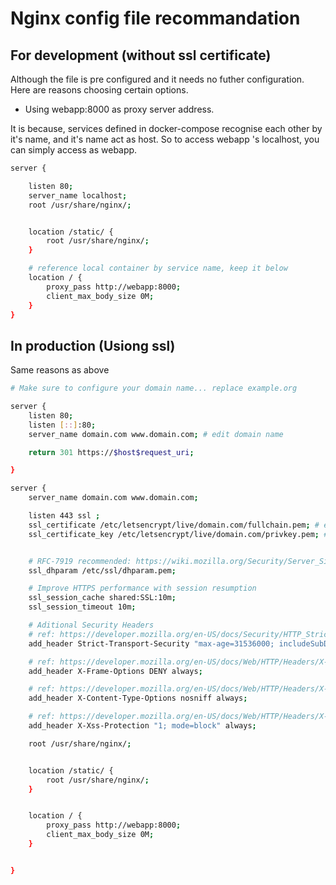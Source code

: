 # Nginx config file recommandation

## For development (without ssl certificate)

Although the file is pre configured and it needs no futher configuration. Here are reasons choosing certain options.

* Using webapp:8000 as proxy server address.

It is because, services defined in docker-compose recognise each other by it's name, and it's name act as host. So to access webapp 's localhost, you can simply access as webapp.

```bash
server {

    listen 80;
    server_name localhost;
    root /usr/share/nginx/;


    location /static/ {
        root /usr/share/nginx/;
    }

    # reference local container by service name, keep it below
    location / {
        proxy_pass http://webapp:8000;
        client_max_body_size 0M;
    }
}
```

## In production (Usiong ssl)

Same reasons as above

```bash
# Make sure to configure your domain name... replace example.org

server {
    listen 80;
    listen [::]:80;
    server_name domain.com www.domain.com; # edit domain name

    return 301 https://$host$request_uri;

}

server {
    server_name domain.com www.domain.com;

    listen 443 ssl ;
    ssl_certificate /etc/letsencrypt/live/domain.com/fullchain.pem; # edit domain name
    ssl_certificate_key /etc/letsencrypt/live/domain.com/privkey.pem; # edit domain name


    # RFC-7919 recommended: https://wiki.mozilla.org/Security/Server_Side_TLS#ffdhe4096
    ssl_dhparam /etc/ssl/dhparam.pem;

    # Improve HTTPS performance with session resumption
    ssl_session_cache shared:SSL:10m;
    ssl_session_timeout 10m;

    # Aditional Security Headers
    # ref: https://developer.mozilla.org/en-US/docs/Security/HTTP_Strict_Transport_Security
    add_header Strict-Transport-Security "max-age=31536000; includeSubDomains";

    # ref: https://developer.mozilla.org/en-US/docs/Web/HTTP/Headers/X-Frame-Options
    add_header X-Frame-Options DENY always;

    # ref: https://developer.mozilla.org/en-US/docs/Web/HTTP/Headers/X-Content-Type-Options
    add_header X-Content-Type-Options nosniff always;

    # ref: https://developer.mozilla.org/en-US/docs/Web/HTTP/Headers/X-XSS-Protection
    add_header X-Xss-Protection "1; mode=block" always;

    root /usr/share/nginx/;


    location /static/ {
        root /usr/share/nginx/;
    }


    location / {
        proxy_pass http://webapp:8000;
        client_max_body_size 0M;
    }


}
```
